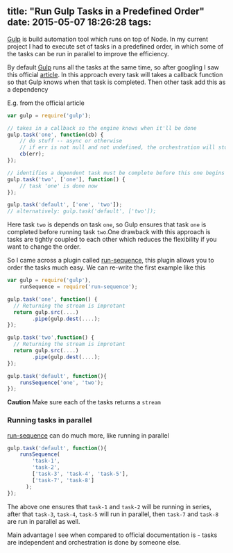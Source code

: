 title: "Run Gulp Tasks in a Predefined Order"
date: 2015-05-07 18:26:28
tags:
---

[Gulp] is build automation tool which runs on top of Node. In my current project I had to execute set of tasks in a predefined order, in which some of the tasks can be run in parallel to improve the efficiency.

By default [Gulp] runs all the tasks at the same time, so after googling I saw this official [article][1]. In this approach every task will takes a callback function so that Gulp knows when that task is completed. Then other task add this as a dependency

E.g. from the official article

```js
var gulp = require('gulp');

// takes in a callback so the engine knows when it'll be done
gulp.task('one', function(cb) {
    // do stuff -- async or otherwise
    // if err is not null and not undefined, the orchestration will stop, and 'two' will not run
    cb(err);
});

// identifies a dependent task must be complete before this one begins
gulp.task('two', ['one'], function() {
    // task 'one' is done now
});

gulp.task('default', ['one', 'two']);
// alternatively: gulp.task('default', ['two']);
```

Here task `two` is depends on task `one`, so Gulp ensures that task `one` is completed before running task `two`.One drawback with this approach is tasks are tightly coupled to each other which reduces the flexibility if you want to change the order.

So I came across a plugin called [run-sequence][2], this plugin allows you to order the tasks much easy. We can re-write the first example like this

```js
var gulp = require('gulp'),
    runSequence = require('run-sequence');

gulp.task('one', function() {
  // Returning the stream is improtant
  return gulp.src(....)
        .pipe(gulp.dest(....);
});

gulp.task('two',function() {
  // Returning the stream is improtant
  return gulp.src(....)
        .pipe(gulp.dest(....);
});

gulp.task('default', function(){
    runsSequence('one', 'two');
});

```

**Caution**
Make sure each of the tasks returns a `stream`

### Running tasks in parallel

[run-sequence][2] can do much more, like running in parallel

```js
gulp.task('default', function(){
    runsSequence(
        'task-1',
        'task-2',
        ['task-3', 'task-4', 'task-5'],
        ['task-7', 'task-8']
      );
});

```
The above one ensures that `task-1` and `task-2` will be running in series, after that `task-3`, `task-4`, `task-5` will run in parallel, then `task-7` and `task-8` are run in parallel as well.

Main advantage I see when compared to official documentation is - tasks are independent and orchestration is done by someone else.



[Gulp]: http://gulpjs.com/
[1]: https://github.com/gulpjs/gulp/blob/master/docs/recipes/running-tasks-in-series.md
[2]: https://www.npmjs.com/package/run-sequence
